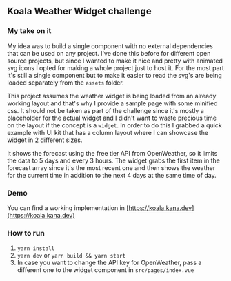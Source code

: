 ## Koala Weather Widget challenge

### My take on it
My idea was to build a single component with no external dependencies that can be used on any project. I've done this before for different open source projects, but since I wanted to make it nice and pretty with animated svg icons I opted for making a whole project just to host it. For the most part it's still a single component but to make it easier to read the svg's are being loaded separately from the `assets` folder.

This project assumes the weather widget is being loaded from an already working layout and that's why I provide a sample page with some minified css. It should not be taken as part of the challenge since it's mostly a placeholder for the actual widget and I didn't want to waste precious time on the layout if the concept is a `widget`. In order to do this I grabbed a quick example with UI kit that has a column layout where I can showcase the widget in 2 different sizes.

It shows the forecast using the free tier API from OpenWeather, so it limits the data to 5 days and every 3 hours. The widget grabs the first item in the forecast array since it's the most recent one and then shows the weather for the current time in addition to the next 4 days at the same time of day.

### Demo
You can find a working implementation in [https://koala.kana.dev](https://koala.kana.dev)

### How to run
1. `yarn install`
2. `yarn dev` or `yarn build && yarn start`
3. In case you want to change the API key for OpenWeather, pass a different one to the widget component in `src/pages/index.vue`

